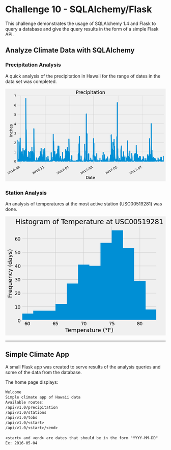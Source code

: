 # Challenge 10 - SQLAlchemy/Flask

This challenge demonstrates the usage of SQLAlchemy 1.4 and Flask to query a database and give the query results in the form of a simple Flask API.

## Analyze Climate Data with SQLAlchemy
### Precipitation Analysis

A quick analysis of the precipitation in Hawaii for the range of dates in the data set was completed.

![Rainfall by date at all stations](SurfsUp/Images/precipitation.png)

### Station Analysis

An analysis of temperatures at the most active station (USC00519281) was done.

![Histogram of temperatures at the most active station](SurfsUp/Images/station_histogram.png)

---
## Simple Climate App

A small Flask app was created to serve results of the analysis queries and some of the data from the database.

The home page displays:

    Welcome
    Simple climate app of Hawaii data
    Available routes:
    /api/v1.0/precipitation
    /api/v1.0/stations
    /api/v1.0/tobs
    /api/v1.0/<start>
    /api/v1.0/<start>/<end>
    
    <start> and <end> are dates that should be in the form "YYYY-MM-DD"
    Ex: 2016-05-04
